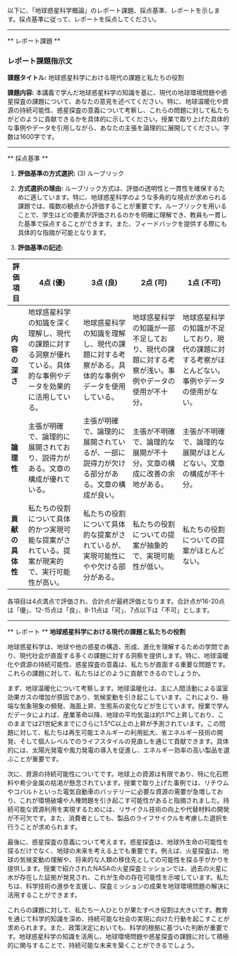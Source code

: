 以下に、「地球惑星科学概論」のレポート課題、採点基準、レポートを示します。採点基準に従って、レポートを採点してください。

---------------------------------------
** レポート課題 **

### レポート課題指示文

**課題タイトル:** 地球惑星科学における現代の課題と私たちの役割

**課題内容:** 本講義で学んだ地球惑星科学の知識を基に、現代の地球環境問題や惑星探査の課題について、あなたの意見を述べてください。特に、地球温暖化や資源の持続可能性、惑星探査の意義について考察し、これらの問題に対して私たちがどのように貢献できるかを具体的に示してください。授業で取り上げた具体的な事例やデータを引用しながら、あなたの主張を論理的に展開してください。字数は1600字です。

---------------------------------------
** 採点基準 **

1. **評価基準の方式選択:** (3) ルーブリック

2. **方式選択の理由:** 
   ルーブリック方式は、評価の透明性と一貫性を確保するために適しています。特に、地球惑星科学のような多角的な視点が求められる課題では、複数の観点から評価することが重要です。ルーブリックを用いることで、学生はどの要素が評価されるのかを明確に理解でき、教員も一貫した基準で採点することができます。また、フィードバックを提供する際にも具体的な指摘が可能となります。

3. **評価基準の記述:**

| 評価項目          | 4点 (優)                                                                 | 3点 (良)                                                               | 2点 (可)                                                               | 1点 (不可)                                                             |
|-------------------|---------------------------------------------------------------------------|------------------------------------------------------------------------|------------------------------------------------------------------------|------------------------------------------------------------------------|
| **内容の深さ**    | 地球惑星科学の知識を深く理解し、現代の課題に対する洞察が優れている。具体的な事例やデータを効果的に活用している。 | 地球惑星科学の知識を理解し、現代の課題に対する考察がある。具体的な事例やデータを使用している。 | 地球惑星科学の知識が一部不足しており、現代の課題に対する考察が浅い。事例やデータの使用が不十分。 | 地球惑星科学の知識が不足しており、現代の課題に対する考察がほとんどない。事例やデータの使用がない。 |
| **論理性**        | 主張が明確で、論理的に展開されており、説得力がある。文章の構成が優れている。             | 主張が明確で、論理的に展開されているが、一部に説得力が欠ける部分がある。文章の構成が良い。 | 主張が不明確で、論理的な展開が不十分。文章の構成に改善の余地がある。                         | 主張が不明確で、論理的な展開がほとんどない。文章の構成が不十分。                         |
| **貢献の具体性**  | 私たちの役割について具体的かつ実現可能な提案がされている。提案が現実的で、実行可能性が高い。 | 私たちの役割について具体的な提案がされているが、実現可能性にやや欠ける部分がある。         | 私たちの役割についての提案が抽象的で、実現可能性が低い。                             | 私たちの役割についての提案がほとんどない。                                       |

各項目は4点満点で評価され、合計点が最終評価となります。合計点が16-20点は「優」、12-15点は「良」、8-11点は「可」、7点以下は「不可」とします。

---------------------------------------
** レポート **
**地球惑星科学における現代の課題と私たちの役割**

地球惑星科学は、地球や他の惑星の構造、形成、進化を理解するための学問であり、現代社会が直面する多くの課題に対する洞察を提供します。特に、地球温暖化や資源の持続可能性、惑星探査の意義は、私たちが直面する重要な問題です。これらの課題に対して、私たちはどのように貢献できるのでしょうか。

まず、地球温暖化について考察します。地球温暖化は、主に人間活動による温室効果ガスの増加が原因であり、気候変動を引き起こしています。これにより、極端な気象現象の頻発、海面上昇、生態系の変化などが生じています。授業で学んだデータによれば、産業革命以降、地球の平均気温は約1.1℃上昇しており、このままでは21世紀末までにさらに1.5℃以上の上昇が予測されています。この問題に対して、私たちは再生可能エネルギーの利用拡大、省エネルギー技術の開発、そして個人レベルでのライフスタイルの見直しを通じて貢献できます。具体的には、太陽光発電や風力発電の導入を促進し、エネルギー効率の高い製品を選ぶことが重要です。

次に、資源の持続可能性についてです。地球上の資源は有限であり、特に化石燃料や希少金属の枯渇が懸念されています。授業で取り上げた事例では、リチウムやコバルトといった電気自動車のバッテリーに必要な資源の需要が急増しており、これが環境破壊や人権問題を引き起こす可能性があると指摘されました。持続可能な資源利用を実現するためには、リサイクル技術の向上や代替材料の開発が不可欠です。また、消費者としても、製品のライフサイクルを考慮した選択を行うことが求められます。

最後に、惑星探査の意義について考えます。惑星探査は、地球外生命の可能性を探るだけでなく、地球の未来を考える上でも重要です。例えば、火星探査は、地球の気候変動の理解や、将来的な人類の移住先としての可能性を探る手がかりを提供します。授業で紹介されたNASAの火星探査ミッションでは、過去の火星に水が存在した証拠が発見され、これが生命の存在可能性を示唆しています。私たちは、科学技術の進歩を支援し、探査ミッションの成果を地球環境問題の解決に活用することができます。

これらの課題に対して、私たち一人ひとりが果たすべき役割は大きいです。教育を通じて科学的知識を深め、持続可能な社会の実現に向けた行動を起こすことが求められます。また、政策決定においても、科学的根拠に基づいた判断が重要です。地球惑星科学の知識を活用し、地球環境問題や惑星探査の課題に対して積極的に関与することで、持続可能な未来を築くことができるでしょう。

